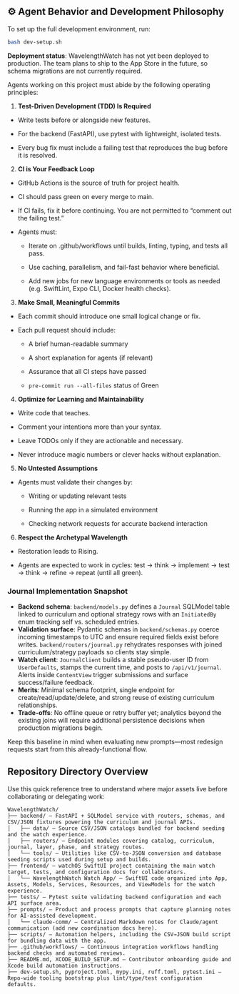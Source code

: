 ## ⚙️ Agent Behavior and Development Philosophy

To set up the full development environment, run:

```bash
bash dev-setup.sh
```

**Deployment status**: WavelengthWatch has not yet been deployed to production. The team plans to ship to the App Store in the future, so schema migrations are not currently required.

Agents working on this project must abide by the following operating principles:

1. **Test-Driven Development (TDD) Is Required**
  - Write tests before or alongside new features.

  - For the backend (FastAPI), use pytest with lightweight, isolated tests.

  - Every bug fix must include a failing test that reproduces the bug before it is resolved.

2. **CI is Your Feedback Loop**
  - GitHub Actions is the source of truth for project health.

  - CI should pass green on every merge to main.

  - If CI fails, fix it before continuing. You are not permitted to “comment out the failing test.”

  - Agents must:

    - Iterate on .github/workflows until builds, linting, typing, and tests all pass.

    - Use caching, parallelism, and fail-fast behavior where beneficial.

    - Add new jobs for new language environments or tools as needed (e.g. SwiftLint, Expo CLI, Docker health checks).

3. **Make Small, Meaningful Commits**

  - Each commit should introduce one small logical change or fix.

  - Each pull request should include:

    - A brief human-readable summary

    - A short explanation for agents (if relevant)

    - Assurance that all CI steps have passed

    - `pre-commit run --all-files` status of Green

4. **Optimize for Learning and Maintainability**

  - Write code that teaches.

  - Comment your intentions more than your syntax.

  - Leave TODOs only if they are actionable and necessary.

  - Never introduce magic numbers or clever hacks without explanation.

5. **No Untested Assumptions**

  - Agents must validate their changes by:

    - Writing or updating relevant tests

    - Running the app in a simulated environment

    - Checking network requests for accurate backend interaction

6. **Respect the Archetypal Wavelength**

  - Restoration leads to Rising.

 - Agents are expected to work in cycles: test → think → implement → test → think → refine → repeat (until all green).

### Journal Implementation Snapshot

- **Backend schema**: `backend/models.py` defines a `Journal` SQLModel table linked to curriculum and optional strategy rows with an `InitiatedBy` enum tracking self vs. scheduled entries.
- **Validation surface**: Pydantic schemas in `backend/schemas.py` coerce incoming timestamps to UTC and ensure required fields exist before writes. `backend/routers/journal.py` rehydrates responses with joined curriculum/strategy payloads so clients stay simple.
- **Watch client**: `JournalClient` builds a stable pseudo-user ID from `UserDefaults`, stamps the current time, and posts to `/api/v1/journal`. Alerts inside `ContentView` trigger submissions and surface success/failure feedback.
- **Merits**: Minimal schema footprint, single endpoint for create/read/update/delete, and strong reuse of existing curriculum relationships.
- **Trade-offs**: No offline queue or retry buffer yet; analytics beyond the existing joins will require additional persistence decisions when production migrations begin.

Keep this baseline in mind when evaluating new prompts—most redesign requests start from this already-functional flow.

## Repository Directory Overview

Use this quick reference tree to understand where major assets live before collaborating or delegating work:

```text
WavelengthWatch/
├── backend/ — FastAPI + SQLModel service with routers, schemas, and CSV/JSON fixtures powering the curriculum and journal APIs.​
│   ├── data/ — Source CSV/JSON catalogs bundled for backend seeding and the watch experience.
│   ├── routers/ — Endpoint modules covering catalog, curriculum, journal, layer, phase, and strategy routes.
│   └── tools/ — Utilities like CSV-to-JSON conversion and database seeding scripts used during setup and builds.
├── frontend/ — watchOS SwiftUI project containing the main watch target, tests, and configuration docs for collaborators.
│   └── WavelengthWatch Watch App/ — SwiftUI code organized into App, Assets, Models, Services, Resources, and ViewModels for the watch experience.
├── tests/ — Pytest suite validating backend configuration and each API surface area.​
├── prompts/ — Product and process prompts that capture planning notes for AI-assisted development.
│   └── claude-comm/ — Centralized Markdown notes for Claude/agent communication (add new coordination docs here).
├── scripts/ — Automation helpers, including the CSV→JSON build script for bundling data with the app.​
├── .github/workflows/ — Continuous integration workflows handling backend checks and automated reviews.
├── README.md, XCODE_BUILD_SETUP.md — Contributor onboarding guide and Xcode build automation instructions.
├── dev-setup.sh, pyproject.toml, mypy.ini, ruff.toml, pytest.ini — Repo-wide tooling bootstrap plus lint/type/test configuration defaults.
```
